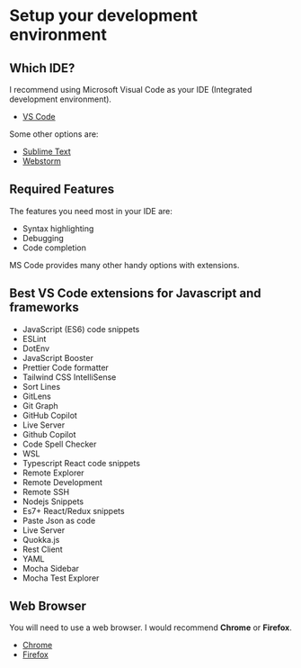 # Setup your development environment

## Which IDE?
I recommend using Microsoft Visual Code as your IDE (Integrated development environment).

* [VS Code](https://code.visualstudio.com/)

Some other options are:

* [Sublime Text](https://www.sublimetext.com/)
* [Webstorm](https://www.jetbrains.com/webstorm/)


## Required Features
The features you need most in your IDE are:

* Syntax highlighting
* Debugging
* Code completion

MS Code provides many other handy options with extensions. 

## Best VS Code extensions for Javascript and frameworks

* JavaScript (ES6) code snippets
* ESLint
* DotEnv
* JavaScript Booster
* Prettier Code formatter
* Tailwind CSS IntelliSense
* Sort Lines
* GitLens
* Git Graph
* GitHub Copilot
* Live Server
* Github Copilot
* Code Spell Checker
* WSL
* Typescript React code snippets
* Remote Explorer
* Remote Development
* Remote SSH
* Nodejs Snippets
* Es7+ React/Redux snippets
* Paste Json as code
* Live Server
* Quokka.js
* Rest Client
* YAML
* Mocha Sidebar
* Mocha Test Explorer

## Web Browser

You will need to use a web browser. I would recommend **Chrome** or **Firefox**.

* [Chrome](https://www.google.com/chrome/)
* [Firefox](https://www.mozilla.org/en-GB/firefox/new/)





